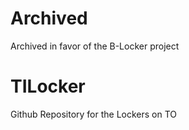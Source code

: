 # Archived
Archived in favor of the B-Locker project

# TILocker
Github Repository for the Lockers on TO
